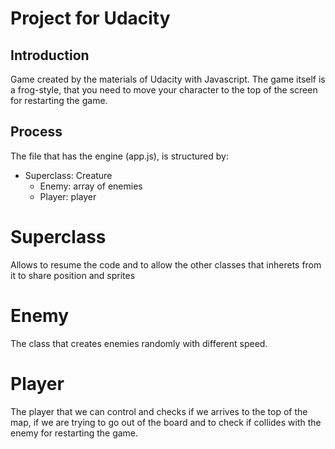 # Project for Udacity 

## Introduction

Game created by the materials of Udacity with Javascript. The game itself is a frog-style, that you need to move your character to the top of the screen for restarting the game.

## Process

The file that has the engine (app.js), is structured by:

- Superclass: Creature
    - Enemy: array of enemies
    - Player: player
    
# Superclass

Allows to resume the code and to allow the other classes that inherets from it to share position and sprites

# Enemy

The class that creates enemies randomly with different speed.

# Player

The player that we can control and checks if we arrives to the top of the map, if we are trying to go out of the board and to check if collides with the enemy for restarting the game.
